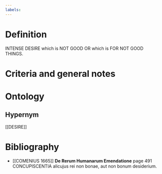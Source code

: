 ```yaml
---
labels: 
---
```


# Definition
INTENSE DESIRE which is NOT GOOD OR which is FOR NOT GOOD THINGS.
# Criteria and general notes
# Ontology

## Hypernym
[[DESIRE]]
# Bibliography
- [[COMENIUS 1665]]
**De Rerum Humanarum Emendatione** page 491
CONCUPISCENTIA alicujus rei non bonae, aut non bonum desiderium.